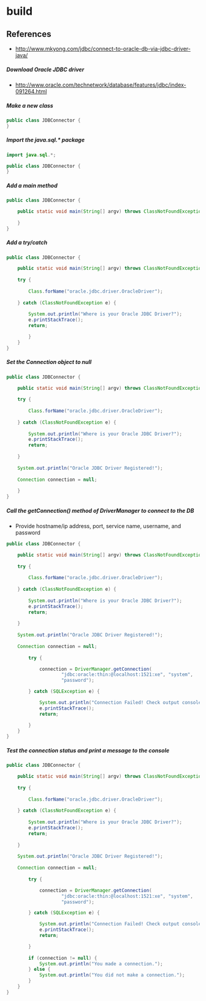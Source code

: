 # build

## References
* http://www.mkyong.com/jdbc/connect-to-oracle-db-via-jdbc-driver-java/

##### Download Oracle JDBC driver
* http://www.oracle.com/technetwork/database/features/jdbc/index-091264.html

##### Make a new class
```java
public class JDBConnector {
}
```

##### Import the java.sql.* package
```java
import java.sql.*;

public class JDBConnector {
}
```
##### Add a main method
```java
public class JDBConnector {

	public static void main(String[] argv) throws ClassNotFoundException, SQLException {
		
	}
}

```

##### Add a try/catch
```java
public class JDBConnector {

	public static void main(String[] argv) throws ClassNotFoundException, SQLException {
		
    try {
    
    	Class.forName("oracle.jdbc.driver.OracleDriver");
    
    } catch (ClassNotFoundException e) {
    
    	System.out.println("Where is your Oracle JDBC Driver?");
    	e.printStackTrace();
    	return;

		}
	}
}
```

##### Set the Connection object to null
```java
public class JDBConnector {

	public static void main(String[] argv) throws ClassNotFoundException, SQLException {
		
    try {
    
    	Class.forName("oracle.jdbc.driver.OracleDriver");
    
    } catch (ClassNotFoundException e) {
    
    	System.out.println("Where is your Oracle JDBC Driver?");
    	e.printStackTrace();
    	return;
    
    }
	
    System.out.println("Oracle JDBC Driver Registered!");
    
    Connection connection = null;
	
	}
}
```

##### Call the getConnection() method of DriverManager to connect to the DB
* Provide hostname/ip address, port, service name, username, and password
```java
public class JDBConnector {

	public static void main(String[] argv) throws ClassNotFoundException, SQLException {
		
    try {
    
    	Class.forName("oracle.jdbc.driver.OracleDriver");
    
    } catch (ClassNotFoundException e) {
    
    	System.out.println("Where is your Oracle JDBC Driver?");
    	e.printStackTrace();
    	return;
    
    }
	
    System.out.println("Oracle JDBC Driver Registered!");
    
    Connection connection = null;
	
		try {

			connection = DriverManager.getConnection(
					"jdbc:oracle:thin:@localhost:1521:xe", "system",
					"password");

		} catch (SQLException e) {

			System.out.println("Connection Failed! Check output console");
			e.printStackTrace();
			return;

		}
	}	
}
```

##### Test the connection status and print a message to the console
```java
public class JDBConnector {

	public static void main(String[] argv) throws ClassNotFoundException, SQLException {
		
    try {
    
    	Class.forName("oracle.jdbc.driver.OracleDriver");
    
    } catch (ClassNotFoundException e) {
    
    	System.out.println("Where is your Oracle JDBC Driver?");
    	e.printStackTrace();
    	return;
    
    }
	
    System.out.println("Oracle JDBC Driver Registered!");
    
    Connection connection = null;
	
		try {

			connection = DriverManager.getConnection(
					"jdbc:oracle:thin:@localhost:1521:xe", "system",
					"password");

		} catch (SQLException e) {

			System.out.println("Connection Failed! Check output console");
			e.printStackTrace();
			return;

		}
		
		if (connection != null) {
			System.out.println("You made a connection.");
		} else {
			System.out.println("You did not make a connection.");
		}
	}
}
```

